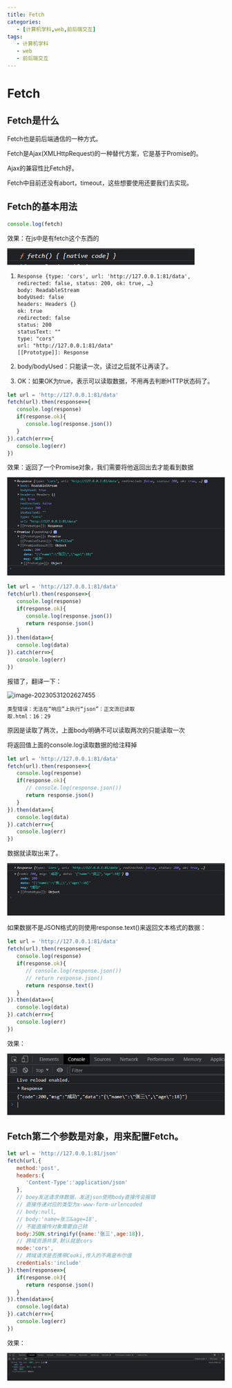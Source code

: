 ```yaml
---
title: Fetch
categories:
   - [计算机学科,web,前后端交互]
tags:
   - 计算机学科
   - web
   - 前后端交互
---
```


# Fetch

## Fetch是什么

Fetch也是前后端通信的一种方式。

Fetch是Ajax(XMLHttpRequest)的一种替代方案，它是基于Promise的。

Ajax的兼容性比Fetch好。

Fetch中目前还没有abort，timeout，这些想要使用还要我们去实现。

## Fetch的基本用法

```js
console.log(fetch)
```

效果：在js中是有fetch这个东西的

![image-20230531201344579](https://raw.githubusercontent.com/PigPigLetsGo/imeages/master/202308040734678.png)

1. ```
   Response {type: 'cors', url: 'http://127.0.0.1:81/data', redirected: false, status: 200, ok: true, …}
   body: ReadableStream
   bodyUsed: false
   headers: Headers {}
   ok: true
   redirected: false
   status: 200
   statusText: ""
   type: "cors"
   url: "http://127.0.0.1:81/data"
   [[Prototype]]: Response
   ```

2. body/bodyUsed：只能读一次，读过之后就不让再读了。

3. OK：如果OK为true，表示可以读取数据，不用再去判断HTTP状态码了。

```js
let url = 'http://127.0.0.1:81/data'
fetch(url).then(response=>{
   console.log(response)
   if(response.ok){
      console.log(response.json())
   }
}).catch(err=>{
   console.log(err)
})
```

效果：返回了一个Promise对象，我们需要将他返回出去才能看到数据

![image-20230531202444465](https://raw.githubusercontent.com/PigPigLetsGo/imeages/master/202308040735239.png)

```js
let url = 'http://127.0.0.1:81/data'
fetch(url).then(response=>{
   console.log(response)
   if(response.ok){
      console.log(response.json())
      return response.json()
   }
}).then(data=>{
   console.log(data)
}).catch(err=>{
   console.log(err)
})
```

报错了，翻译一下：

![image-20230531202627455](./images/image-20230531202627455.png)

```
类型错误：无法在“响应”上执行“json”：正文流已读取
取.html：16：29
```

原因是读取了两次，上面body明确不可以读取两次的只能读取一次

将返回值上面的console.log读取数据的给注释掉

```js
let url = 'http://127.0.0.1:81/data'
fetch(url).then(response=>{
   console.log(response)
   if(response.ok){
      // console.log(response.json())
      return response.json()
   }
}).then(data=>{
   console.log(data)
}).catch(err=>{
   console.log(err)
})
```

数据就读取出来了。

![image-20230531202830539](https://raw.githubusercontent.com/PigPigLetsGo/imeages/master/202308040735394.png)

如果数据不是JSON格式的则使用response.text()来返回文本格式的数据：

```js
let url = 'http://127.0.0.1:81/data'
fetch(url).then(response=>{
   console.log(response)
   if(response.ok){
      // console.log(response.json())
      // return response.json()
      return response.text()
   }
}).then(data=>{
   console.log(data)
}).catch(err=>{
   console.log(err)
})
```

效果：

![image-20230531203055670](https://raw.githubusercontent.com/PigPigLetsGo/imeages/master/202308040735213.png)

## Fetch第二个参数是对象，用来配置Fetch。

```js
let url = 'http://127.0.0.1:81/json'
fetch(url,{
   method:'post',
   headers:{
      'Content-Type':'application/json'
   },
   // boey发送请求体数据，发送json使用body直接传会报错
   // 直接传递对应的类型为x-www-form-urlencoded
   // body:null,
   // body:'name=张三&age=18',
   // 不能直接传对象需要自己转
   body:JSON.stringify({name:'张三',age:18}),
   // 跨域资源共享,默认就是cors
   mode:'cors',
   // 跨域请求是否携带Cooki,传入的不再是布尔值
   credentials:'include'
}).then(response=>{
   if(response.ok){
      return response.json()
   }
}).then(data=>{
   console.log(data)
}).catch(err=>{
   console.log(err)
})
```

效果：

![image-20230531205447013](https://raw.githubusercontent.com/PigPigLetsGo/imeages/master/202308040735416.png)